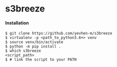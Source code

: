 # s3breeze

#### Installation

```
$ git clone https://github.com/yevhen-m/s3breeze
$ virtualenv -p <path_to_python3.6+> venv
$ source venv/bin/activate
$ python -m pip install .
$ which s3breeze
<script_path>
$ # link the script to your PATH
```
